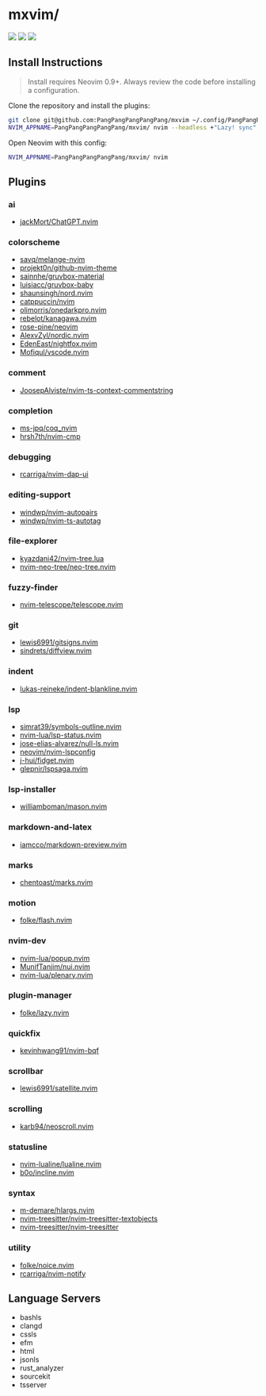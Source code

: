 # mxvim/

<a href="https://dotfyle.com/PangPangPangPangPang/mxvim"><img src="https://dotfyle.com/PangPangPangPangPang/mxvim/badges/plugins?style=flat" /></a>
<a href="https://dotfyle.com/PangPangPangPangPang/mxvim"><img src="https://dotfyle.com/PangPangPangPangPang/mxvim/badges/leaderkey?style=flat" /></a>
<a href="https://dotfyle.com/PangPangPangPangPang/mxvim"><img src="https://dotfyle.com/PangPangPangPangPang/mxvim/badges/plugin-manager?style=flat" /></a>

## Install Instructions

> Install requires Neovim 0.9+. Always review the code before installing a configuration.

Clone the repository and install the plugins:

```sh
git clone git@github.com:PangPangPangPangPang/mxvim ~/.config/PangPangPangPangPang/mxvim
NVIM_APPNAME=PangPangPangPangPang/mxvim/ nvim --headless +"Lazy! sync" +qa
```

Open Neovim with this config:

```sh
NVIM_APPNAME=PangPangPangPangPang/mxvim/ nvim
```

## Plugins

### ai

-   [jackMort/ChatGPT.nvim](https://dotfyle.com/plugins/jackMort/ChatGPT.nvim)

### colorscheme

-   [savq/melange-nvim](https://dotfyle.com/plugins/savq/melange-nvim)
-   [projekt0n/github-nvim-theme](https://dotfyle.com/plugins/projekt0n/github-nvim-theme)
-   [sainnhe/gruvbox-material](https://dotfyle.com/plugins/sainnhe/gruvbox-material)
-   [luisiacc/gruvbox-baby](https://dotfyle.com/plugins/luisiacc/gruvbox-baby)
-   [shaunsingh/nord.nvim](https://dotfyle.com/plugins/shaunsingh/nord.nvim)
-   [catppuccin/nvim](https://dotfyle.com/plugins/catppuccin/nvim)
-   [olimorris/onedarkpro.nvim](https://dotfyle.com/plugins/olimorris/onedarkpro.nvim)
-   [rebelot/kanagawa.nvim](https://dotfyle.com/plugins/rebelot/kanagawa.nvim)
-   [rose-pine/neovim](https://dotfyle.com/plugins/rose-pine/neovim)
-   [AlexvZyl/nordic.nvim](https://dotfyle.com/plugins/AlexvZyl/nordic.nvim)
-   [EdenEast/nightfox.nvim](https://dotfyle.com/plugins/EdenEast/nightfox.nvim)
-   [Mofiqul/vscode.nvim](https://dotfyle.com/plugins/Mofiqul/vscode.nvim)

### comment

-   [JoosepAlviste/nvim-ts-context-commentstring](https://dotfyle.com/plugins/JoosepAlviste/nvim-ts-context-commentstring)

### completion

-   [ms-jpq/coq_nvim](https://dotfyle.com/plugins/ms-jpq/coq_nvim)
-   [hrsh7th/nvim-cmp](https://dotfyle.com/plugins/hrsh7th/nvim-cmp)

### debugging

-   [rcarriga/nvim-dap-ui](https://dotfyle.com/plugins/rcarriga/nvim-dap-ui)

### editing-support

-   [windwp/nvim-autopairs](https://dotfyle.com/plugins/windwp/nvim-autopairs)
-   [windwp/nvim-ts-autotag](https://dotfyle.com/plugins/windwp/nvim-ts-autotag)

### file-explorer

-   [kyazdani42/nvim-tree.lua](https://dotfyle.com/plugins/kyazdani42/nvim-tree.lua)
-   [nvim-neo-tree/neo-tree.nvim](https://dotfyle.com/plugins/nvim-neo-tree/neo-tree.nvim)

### fuzzy-finder

-   [nvim-telescope/telescope.nvim](https://dotfyle.com/plugins/nvim-telescope/telescope.nvim)

### git

-   [lewis6991/gitsigns.nvim](https://dotfyle.com/plugins/lewis6991/gitsigns.nvim)
-   [sindrets/diffview.nvim](https://dotfyle.com/plugins/sindrets/diffview.nvim)

### indent

-   [lukas-reineke/indent-blankline.nvim](https://dotfyle.com/plugins/lukas-reineke/indent-blankline.nvim)

### lsp

-   [simrat39/symbols-outline.nvim](https://dotfyle.com/plugins/simrat39/symbols-outline.nvim)
-   [nvim-lua/lsp-status.nvim](https://dotfyle.com/plugins/nvim-lua/lsp-status.nvim)
-   [jose-elias-alvarez/null-ls.nvim](https://dotfyle.com/plugins/jose-elias-alvarez/null-ls.nvim)
-   [neovim/nvim-lspconfig](https://dotfyle.com/plugins/neovim/nvim-lspconfig)
-   [j-hui/fidget.nvim](https://dotfyle.com/plugins/j-hui/fidget.nvim)
-   [glepnir/lspsaga.nvim](https://dotfyle.com/plugins/glepnir/lspsaga.nvim)

### lsp-installer

-   [williamboman/mason.nvim](https://dotfyle.com/plugins/williamboman/mason.nvim)

### markdown-and-latex

-   [iamcco/markdown-preview.nvim](https://dotfyle.com/plugins/iamcco/markdown-preview.nvim)

### marks

-   [chentoast/marks.nvim](https://dotfyle.com/plugins/chentoast/marks.nvim)

### motion

-   [folke/flash.nvim](https://dotfyle.com/plugins/folke/flash.nvim)

### nvim-dev

-   [nvim-lua/popup.nvim](https://dotfyle.com/plugins/nvim-lua/popup.nvim)
-   [MunifTanjim/nui.nvim](https://dotfyle.com/plugins/MunifTanjim/nui.nvim)
-   [nvim-lua/plenary.nvim](https://dotfyle.com/plugins/nvim-lua/plenary.nvim)

### plugin-manager

-   [folke/lazy.nvim](https://dotfyle.com/plugins/folke/lazy.nvim)

### quickfix

-   [kevinhwang91/nvim-bqf](https://dotfyle.com/plugins/kevinhwang91/nvim-bqf)

### scrollbar

-   [lewis6991/satellite.nvim](https://dotfyle.com/plugins/lewis6991/satellite.nvim)

### scrolling

-   [karb94/neoscroll.nvim](https://dotfyle.com/plugins/karb94/neoscroll.nvim)

### statusline

-   [nvim-lualine/lualine.nvim](https://dotfyle.com/plugins/nvim-lualine/lualine.nvim)
-   [b0o/incline.nvim](https://dotfyle.com/plugins/b0o/incline.nvim)

### syntax

-   [m-demare/hlargs.nvim](https://dotfyle.com/plugins/m-demare/hlargs.nvim)
-   [nvim-treesitter/nvim-treesitter-textobjects](https://dotfyle.com/plugins/nvim-treesitter/nvim-treesitter-textobjects)
-   [nvim-treesitter/nvim-treesitter](https://dotfyle.com/plugins/nvim-treesitter/nvim-treesitter)

### utility

-   [folke/noice.nvim](https://dotfyle.com/plugins/folke/noice.nvim)
-   [rcarriga/nvim-notify](https://dotfyle.com/plugins/rcarriga/nvim-notify)

## Language Servers

-   bashls
-   clangd
-   cssls
-   efm
-   html
-   jsonls
-   rust_analyzer
-   sourcekit
-   tsserver